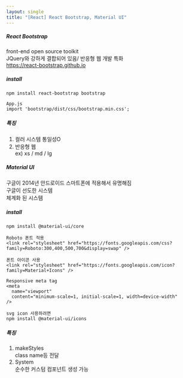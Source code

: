 ```yaml
---
layout: single
title: "[React] React Bootstrap, Material UI"
---
```

##### React Bootstrap   
front-end open source toolkit   
JQuery와 강하게 결합되어 있음/ 반응형 웹 개발 특화   
https://react-bootstrap.github.io   
    
##### install   
```
npm install react-bootstrap bootstrap

App.js
import 'bootstrap/dist/css/bootstrap.min.css';
```
   
##### 특징    
1. 컬러 시스템 통일성O   
2. 반응형 웹   
ex) xs / md / lg   
    
##### Material UI   
구글이 2014년 안드로이드 스마트폰에 적용해서 유명해짐   
구글이 선도한 시스템   
체계화 된 시스템    
   
##### install   
```
npm install @material-ui/core

Roboto 폰트 적용
<link rel="stylesheet" href="https://fonts.googleapis.com/css?family=Roboto:300,400,500,700&display=swap" />

폰트 아이콘 사용
<link rel="stylesheet" href="https://fonts.googleapis.com/icon?family=Material+Icons" />

Responsive meta tag
<meta
  name="viewport"
  content="minimum-scale=1, initial-scale=1, width=device-width"
/>

svg icon 사용하려면
npm install @material-ui/icons

```
##### 특징      
1. makeStyles   
class name등 전달   
2. System   
순수한 커스텀 컴포넌트 생성 가능